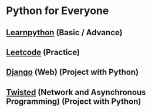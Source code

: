# Python for Everyone <p>
## [Learnpython](https://www.learnpython.org/) (Basic / Advance)
## [Leetcode](https://leetcode.com/) (Practice)
## [Django](https://www.djangoproject.com/) (Web) (Project with Python)
## [Twisted](https://twisted.org/) (Network and Asynchronous Programming) (Project with Python)
